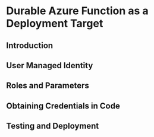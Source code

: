 # Durable Azure Function as a Deployment Target

## Introduction

## User Managed Identity

## Roles and Parameters

## Obtaining Credentials in Code

## Testing and Deployment
